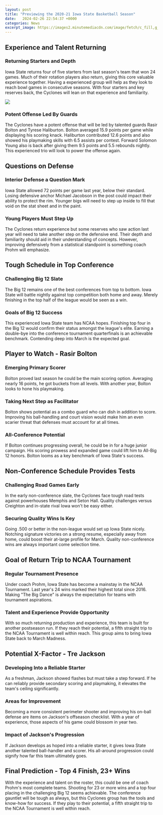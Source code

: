 ```yaml
---
layout: post
title: "Previewing the 2020-21 Iowa State Basketball Season"
date:   2024-02-26 22:54:37 +0000
categories: News
excerpt_image: https://images2.minutemediacdn.com/image/fetch/c_fill,g_auto,f_auto,h_1235,w_1600/https://bustingbrackets.com/wp-content/uploads/getty-images/2017/07/1203795802.jpeg
---
```

## Experience and Talent Returning  

### Returning Starters and Depth
Iowa State returns four of five starters from last season's team that won 24 games. Much of their rotation players also return, giving this core valuable experience together. Having a experienced group will help as they look to reach bowl games in consecutive seasons. With four starters and key reserves back, the Cyclones will lean on that experience and familiarity.


![](https://images2.minutemediacdn.com/image/fetch/c_fill,g_auto,f_auto,h_1235,w_1600/https://bustingbrackets.com/wp-content/uploads/getty-images/2017/07/1203795802.jpeg)
### Potent Offense Led By Guards  
The Cyclones have a potent offense that will be led by talented guards Rasir Bolton and Tyrese Haliburton. Bolton averaged 15.9 points per game while displaying his scoring knack. Haliburton contributed 12.6 points and also showed his playmaking skills with 6.5 assists per contest. Forward Solomon Young also is back after giving them 9.5 points and 5.5 rebounds nightly. This experienced trio will look to power the offense again.

## Questions on Defense

### Interior Defense a Question Mark
Iowa State allowed 72 points per game last year, below their standard. Losing defensive anchor Michael Jacobson in the post could impact their ability to protect the rim. Younger bigs will need to step up inside to fill that void on the stat sheet and in the paint. 

### Young Players Must Step Up
The Cyclones return experience but some reserves who saw action last year will need to take another step on the defensive end. Their depth and familiarity should aid in their understanding of concepts. However, improving defensively from a statistical standpoint is something coach Prohm will emphasize.

## Tough Schedule in Top Conference  

### Challenging Big 12 Slate
The Big 12 remains one of the best conferences from top to bottom. Iowa State will battle nightly against top competition both home and away. Merely finishing in the top half of the league would be seen as a win. 

### Goals of Big 12 Success
This experienced Iowa State team has NCAA hopes. Finishing top four in the Big 12 would confirm their status amongst the league's elite. Earning a double-bye into the conference tournament quarterfinals is an achievable benchmark. Contending deep into March is the expected goal.

## Player to Watch - Rasir Bolton

### Emerging Primary Scorer 
Bolton proved last season he could be the main scoring option. Averaging nearly 16 points, he got buckets from all levels. With another year, Bolton looks to hone his playmaking.

### Taking Next Step as Facilitator
Bolton shows potential as a combo guard who can dish in addition to score. Improving his ball-handling and court vision would make him an even scarier threat that defenses must account for at all times.  

### All-Conference Potential  
If Bolton continues progressing overall, he could be in for a huge junior campaign. His scoring prowess and expanded game could lift him to All-Big 12 honors. Bolton looms as a key benchmark of Iowa State's success.

## Non-Conference Schedule Provides Tests

### Challenging Road Games Early
In the early non-conference slate, the Cyclones face tough road tests against powerhouses Memphis and Seton Hall. Quality challenges versus Creighton and in-state rival Iowa won't be easy either. 

### Securing Quality Wins Is Key
Going .500 or better in the non-league would set up Iowa State nicely. Notching signature victories on a strong resume, especially away from home, could boost their at-large profile for March. Quality non-conference wins are always important come selection time.

## Goal of Return Trip to NCAA Tournament  

### Regular Tournament Presence
Under coach Prohm, Iowa State has become a mainstay in the NCAA Tournament. Last year's 24 wins marked their highest total since 2016. Making "The Big Dance" is always the expectation for teams with tournament aspirations.

### Talent and Experience Provide Opportunity
With so much returning production and experience, this team is built for another postseason run. If they reach their potential, a fifth straight trip to the NCAA Tournament is well within reach. This group aims to bring Iowa State back to March Madness.

## Potential X-Factor - Tre Jackson

### Developing Into a Reliable Starter  
As a freshman, Jackson showed flashes but must take a step forward. If he can reliably provide secondary scoring and playmaking, it elevates the team's ceiling significantly.  

### Areas for Improvement
Becoming a more consistent perimeter shooter and improving his on-ball defense are items on Jackson's offseason checklist. With a year of experience, those aspects of his game could blossom in year two.

### Impact of Jackson's Progression  
If Jackson develops as hoped into a reliable starter, it gives Iowa State another talented ball-handler and scorer. His all-around progression could signify how far this team ultimately goes.

## Final Prediction - Top 4 Finish, 23+ Wins

With the experience and talent on the roster, this could be one of coach Prohm's most complete teams. Shooting for 23 or more wins and a top four placing in the challenging Big 12 seems achievable. The conference gauntlet will be tough as always, but this Cyclones group has the tools and know-how for success. If they play to their potential, a fifth straight trip to the NCAA Tournament is well within reach.